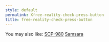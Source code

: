 ```yaml
---
style: default
permalink: Xfree-reality-check-press-button
title: free-reality-check-press-button
---
```

You may also like:
[SCP-980](http://scp-wiki.net/scp-980)
[Samsara](http://scp-wiki.net/samsara)